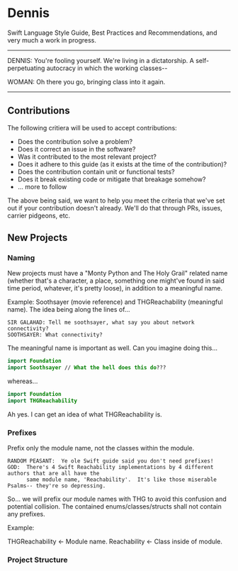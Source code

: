 # Dennis
Swift Language Style Guide, Best Practices and Recommendations, and very much a work in progress.

---

DENNIS:  You're fooling yourself.  We're living in a dictatorship.
      A self-perpetuating autocracy in which the working classes--

WOMAN:  Oh there you go, bringing class into it again.

---

## Contributions

The following critiera will be used to accept contributions:

* Does the contribution solve a problem?
* Does it correct an issue in the software?
* Was it contributed to the most relevant project?
* Does it adhere to this guide (as it exists at the time of the contribution)?
* Does the contribution contain unit or functional tests?
* Does it break existing code or mitigate that breakage somehow?
* ... more to follow
 
The above being said, we want to help you meet the criteria that we've set out if your contribution doesn't already.  We'll do that through PRs, issues, carrier pidgeons, etc.

## New Projects

### Naming

New projects must have a "Monty Python and The Holy Grail" related name (whether that's a character, a place, something one might've found in said time period, whatever, it's pretty loose), in addition to a meaningful name.

Example: Soothsayer (movie reference) and THGReachability (meaningful name).  The idea being along the lines of...
```
SIR GALAHAD: Tell me soothsayer, what say you about network connectivity?
SOOTHSAYER: What connectivity?
```

The meaningful name is important as well.  Can you imagine doing this...

```Swift
import Foundation
import Soothsayer // What the hell does this do???
```

whereas...

```Swift
import Foundation
import THGReachability
```

Ah yes.  I can get an idea of what THGReachability is.

### Prefixes

Prefix only the module name, not the classes within the module.

```
RANDOM PEASANT:  Ye ole Swift guide said you don't need prefixes!
GOD:  There's 4 Swift Reachability implementations by 4 different authors that are all have the 
      same module name, 'Reachability'.  It's like those miserable Psalms-- they're so depressing.
```
So... we will prefix our module names with THG to avoid this confusion and potential collision.  The contained enums/classes/structs shall not contain any prefixes.

Example:

THGReachability <- Module name.
Reachability <- Class inside of module.

### Project Structure
